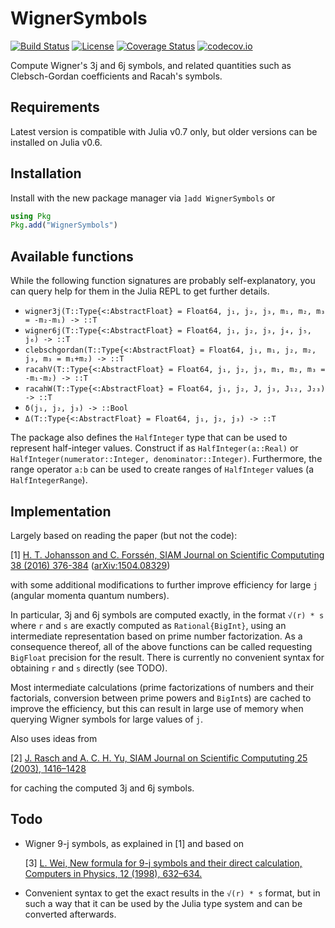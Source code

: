 # WignerSymbols

[![Build Status](https://travis-ci.org/Jutho/WignerSymbols.jl.svg?branch=master)](https://travis-ci.org/Jutho/WignerSymbols.jl)
[![License](http://img.shields.io/badge/license-MIT-brightgreen.svg?style=flat)](LICENSE.md)
[![Coverage Status](https://coveralls.io/repos/Jutho/WignerSymbols.jl/badge.svg?branch=master&service=github)](https://coveralls.io/github/Jutho/WignerSymbols.jl?branch=master)
[![codecov.io](http://codecov.io/github/Jutho/WignerSymbols.jl/coverage.svg?branch=master)](http://codecov.io/github/Jutho/WignerSymbols.jl?branch=master)

Compute Wigner's 3j and 6j symbols, and related quantities such as Clebsch-Gordan coefficients and Racah's symbols.

## Requirements
Latest version is compatible with Julia v0.7 only, but older versions can be installed on Julia v0.6.

## Installation
Install with the new package manager via `]add WignerSymbols` or
```julia
using Pkg
Pkg.add("WignerSymbols")
```

## Available functions
While the following function signatures are probably self-explanatory, you can query help for them in the Julia REPL to get further details.
*   `wigner3j(T::Type{<:AbstractFloat} = Float64, j₁, j₂, j₃, m₁, m₂, m₃ = -m₂-m₁) -> ::T`
*   `wigner6j(T::Type{<:AbstractFloat} = Float64, j₁, j₂, j₃, j₄, j₅, j₆) -> ::T`
*   `clebschgordan(T::Type{<:AbstractFloat} = Float64, j₁, m₁, j₂, m₂, j₃, m₃ = m₁+m₂) -> ::T`
*   `racahV(T::Type{<:AbstractFloat} = Float64, j₁, j₂, j₃, m₁, m₂, m₃ = -m₁-m₂) -> ::T`
*   `racahW(T::Type{<:AbstractFloat} = Float64, j₁, j₂, J, j₃, J₁₂, J₂₃) -> ::T`
*   `δ(j₁, j₂, j₃) -> ::Bool`
*   `Δ(T::Type{<:AbstractFloat} = Float64, j₁, j₂, j₃) -> ::T`

The package also defines the `HalfInteger` type that can be used to represent half-integer values. Construct if as `HalfInteger(a::Real)` or `HalfInteger(numerator::Integer, denominator::Integer)`. Furthermore, the range operator `a:b` can be used to create ranges of `HalfInteger` values (a `HalfIntegerRange`).

## Implementation
Largely based on reading the paper (but not the code):

[1] [H. T. Johansson and C. Forssén, SIAM Journal on Scientific Compututing 38 (2016) 376-384](https://doi.org/10.1137/15M1021908) ([arXiv:1504.08329](https://arxiv.org/abs/1504.08329))

with some additional modifications to further improve efficiency for large `j` (angular momenta quantum numbers).

In particular, 3j and 6j symbols are computed exactly, in the format `√(r) * s` where `r` and `s` are exactly computed as `Rational{BigInt}`,
using an intermediate representation based on prime number factorization. As a consequence thereof, all of the above functions can be called
requesting `BigFloat` precision for the result. There is currently no convenient syntax for obtaining `r` and `s` directly (see TODO).

Most intermediate calculations (prime factorizations of numbers and their factorials, conversion between prime powers and `BigInt`s) are cached to improve the efficiency, but this can result in large use of memory when querying Wigner symbols for large values of `j`.

Also uses ideas from

[2] [J. Rasch and A. C. H. Yu, SIAM Journal on Scientific Compututing 25 (2003), 1416–1428](https://doi.org/10.1137/S1064827503422932)

for caching the computed 3j and 6j symbols.

## Todo
*   Wigner 9-j symbols, as explained in [1] and based on

    [3] [L. Wei, New formula for 9-j symbols and their direct calculation, Computers in Physics, 12 (1998), 632–634.](http://citeseerx.ist.psu.edu/viewdoc/download?doi=10.1.1.481.5946&rep=rep1&type=pdf)

*   Convenient syntax to get the exact results in the `√(r) * s` format, but in such a way that it can be used by
    the Julia type system and can be converted afterwards.
